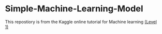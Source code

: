 # Simple-Machine-Learning-Model
This repostiory is from the Kaggle online tutorial for Machine learning [(Level 1)](https://www.kaggle.com/learn/machine-learning)
